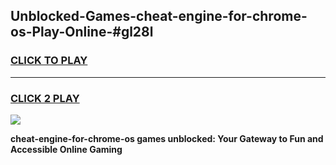 
## Unblocked-Games-cheat-engine-for-chrome-os-Play-Online-#gl28l
<h3>
<a href="https://premium.freeplayer.one?title=cheat-engine-for-chrome-os&ref=27F">CLICK TO PLAY</a></h3>
<hr>

<h3>
<a href="https://premium.freeplayer.one?title=cheat-engine-for-chrome-os&ref=27F">CLICK 2 PLAY</a>
  
</h3>

<a href="https://premium.freeplayer.one?title=cheat-engine-for-chrome-os&ref=27F"><img src="https://clearcache.store/games.png"></a>


**cheat-engine-for-chrome-os games unblocked: Your Gateway to Fun and Accessible Online Gaming**
